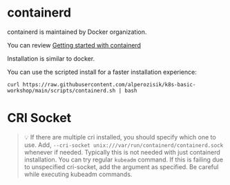 # containerd
containerd is maintained by Docker organization.

You can review [Getting started with containerd](https://github.com/containerd/containerd/blob/main/docs/getting-started.md)

Installation is similar to docker.

You can use the scripted install for a faster installation experience:
```shell
curl https://raw.githubusercontent.com/alperozisik/k8s-basic-workshop/main/scripts/containerd.sh | bash
```

# CRI Socket
> 💡 If there are multiple cri installed, you should specify which one to use. Add, `--cri-socket unix:///var/run/containerd/containerd.sock` whenever if needed. Typically this is not needed with just containerd installation. You can try regular `kubeadm` command. If this is failing due to unspecified cri-socket, add the argument as specified. Be careful while executing kubeadm commands.